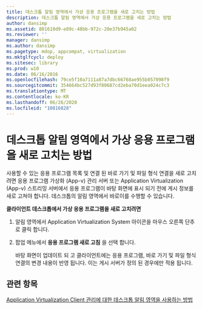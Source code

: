 ```yaml
---
title: 데스크톱 알림 영역에서 가상 응용 프로그램을 새로 고치는 방법
description: 데스크톱 알림 영역에서 가상 응용 프로그램을 새로 고치는 방법
author: dansimp
ms.assetid: 801610d9-e89c-48bb-972c-20e37b945a02
ms.reviewer: ''
manager: dansimp
ms.author: dansimp
ms.pagetype: mdop, appcompat, virtualization
ms.mktglfcycl: deploy
ms.sitesec: library
ms.prod: w10
ms.date: 06/16/2016
ms.openlocfilehash: 79ce5f10a7111a87a7dbc66768ae955b057098f9
ms.sourcegitcommit: 354664bc527d93f80687cd2eba70d1eea024c7c3
ms.translationtype: MT
ms.contentlocale: ko-KR
ms.lasthandoff: 06/26/2020
ms.locfileid: "10816828"
---
```

# 데스크톱 알림 영역에서 가상 응용 프로그램을 새로 고치는 방법


사용할 수 있는 응용 프로그램 목록 및 연결 된 바로 가기 및 파일 형식 연결을 새로 고치려면 응용 프로그램 가상화 (App-v) 관리 서버 또는 Application Virtualization (App-v) 스트리밍 서버에서 응용 프로그램이 바탕 화면에 표시 되기 전에 게시 정보를 새로 고쳐야 합니다. 데스크톱의 알림 영역에서 바로이를 수행할 수 있습니다.

**클라이언트 데스크톱에서 가상 응용 프로그램을 새로 고치려면**

1.  알림 영역에서 Application Virtualization System 아이콘을 마우스 오른쪽 단추로 클릭 합니다.

2.  팝업 메뉴에서 **응용 프로그램 새로 고침** 을 선택 합니다.

    바탕 화면이 업데이트 되 고 클라이언트에는 응용 프로그램, 바로 가기 및 파일 형식 연결의 변경 내용이 반영 됩니다. 이는 게시 서버가 정의 된 경우에만 적용 됩니다.

## 관련 항목


[Application Virtualization Client 관리에 대한 데스크톱 알림 영역을 사용하는 방법](how-to-use-the-desktop-notification-area-for-application-virtualization-client-management.md)

 

 





